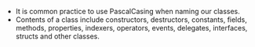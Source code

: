 - It is common practice to use PascalCasing when naming our classes.
- Contents of a class include constructors, destructors, constants, fields, methods, properties, indexers, operators, events, delegates, interfaces, structs and other classes.